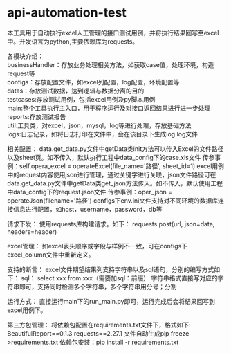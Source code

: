 # api-automation-test
本工具用于自动执行excel人工管理的接口测试用例，并将执行结果回写至excel中。开发语言为python,主要依赖库为requests。

各模块介绍：
<br>businessHandler：存放业务处理相关方法，如获取case值，处理环境，构造request等
<br>configs：存放配置文件，如excel列配置，log配置，环境配置等
<br>datas：存放测试数据，达到逻辑与数据分离的目的
<br>testcases:存放测试用例，包括excel用例及py脚本用例
<br>main:整个工具执行主入口，用于程序运行及对接口返回结果进行进一步处理
<br>reports:存放测试报告
<br>util:工具类，对excel，json，mysql，log等进行处理，存放基础方法
<br>logs:日志记录，如将日志打印在文件中，会在该目录下生成log.log文件


相关配置：
data.get_data.py文件中getData类init方法可以传入Excel的文件路径以及sheet页。如不传入，默认执行工程中data_config下的case.xls文件
			 传参事例：self.opera_excel = operateExcel(file_name='路径', sheet_id=1)
excel用例中的request内容使用json进行管理，通过关键字进行关联，json文件路径可在data.get_data.py文件中getData类get_json方法传入。如不传入，默认使用工程中data_config下的request.json文件
			 传参事例：oper_json = operateJson(filename='路径')
configs下env.ini文件支持对不同环境的数据库连接信息进行配置，如host，username，password，db等
	 
		
请求下发：
使用requests库构建请求。如下：
requests.post(url, json=data, headers=header)

excel管理：
如excel表头顺序或字段与样例不一致，可在configs下excel_column文件中重新定义。

支持的断言：
excel文件期望结果列支持字符串以及sql语句，分别的编写方式如下：
sql： select xxx from xxx（需要加sql：前缀）
字符串格式直接写对应的字符串即可，支持同时检测多个字符串，多个字符串用分号；分割

运行方式：
直接运行main下的run_main.py即可，运行完成后会将结果回写到excel用例下。

第三方包管理：
将依赖包配置在requirements.txt文件下，格式如下:
BeautifulReport==0.1.3
requests==2.27.1
文件自动生成pip freeze >requirements.txt
依赖包安装：pip install -r requirements.txt
